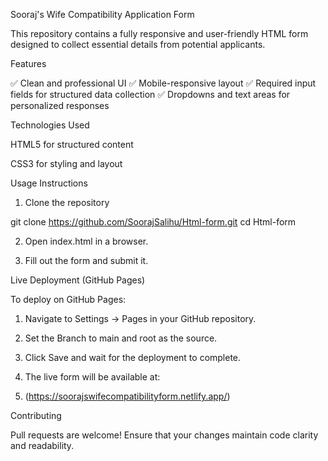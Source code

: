 Sooraj's Wife Compatibility Application Form

This repository contains a fully responsive and user-friendly HTML form designed to collect essential details from potential applicants.

Features

✅ Clean and professional UI
✅ Mobile-responsive layout
✅ Required input fields for structured data collection
✅ Dropdowns and text areas for personalized responses

Technologies Used

HTML5 for structured content

CSS3 for styling and layout


Usage Instructions

1. Clone the repository

git clone https://github.com/SoorajSalihu/Html-form.git
cd Html-form


2. Open index.html in a browser.


3. Fill out the form and submit it.



Live Deployment (GitHub Pages)

To deploy on GitHub Pages:

1. Navigate to Settings → Pages in your GitHub repository.


2. Set the Branch to main and root as the source.


3. Click Save and wait for the deployment to complete.


4. The live form will be available at:
5. (https://soorajswifecompatibilityform.netlify.app/)



Contributing

Pull requests are welcome! Ensure that your changes maintain code clarity and readability.
